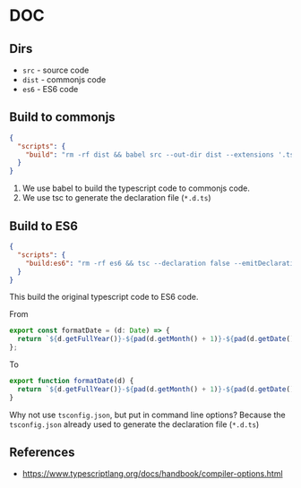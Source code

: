 # DOC

## Dirs

- `src` - source code
- `dist` - commonjs code
- `es6` - ES6 code

## Build to commonjs

```json
{
  "scripts": {
    "build": "rm -rf dist && babel src --out-dir dist --extensions '.ts,.js' --copy-files --source-maps && tsc"
  }
}
```

1. We use babel to build the typescript code to commonjs code.
2. We use tsc to generate the declaration file (`*.d.ts`)

## Build to ES6

```json
{
  "scripts": {
    "build:es6": "rm -rf es6 && tsc --declaration false --emitDeclarationOnly false --target es6 --module es6 --outDir es6"
  }
}
```

This build the original typescript code to ES6 code.

From

```typescript
export const formatDate = (d: Date) => {
  return `${d.getFullYear()}-${pad(d.getMonth() + 1)}-${pad(d.getDate())}`;
};
```

To

```js
export function formatDate(d) {
  return `${d.getFullYear()}-${pad(d.getMonth() + 1)}-${pad(d.getDate())}`;
}
```

Why not use `tsconfig.json`, but put in command line options?
Because the `tsconfig.json` already used to generate the declaration file (`*.d.ts`)

## References

- https://www.typescriptlang.org/docs/handbook/compiler-options.html
